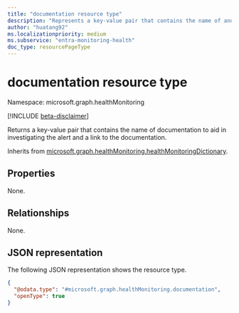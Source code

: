 ```yaml
---
title: "documentation resource type"
description: "Represents a key-value pair that contains the name of and a link to the documentation to aid in investigating an alert in Microsoft Entra Health."
author: "huatang92"
ms.localizationpriority: medium
ms.subservice: "entra-monitoring-health"
doc_type: resourcePageType
---
```


# documentation resource type

Namespace: microsoft.graph.healthMonitoring

[!INCLUDE [beta-disclaimer](../../includes/beta-disclaimer.md)]

Returns a key-value pair that contains the name of documentation to aid in investigating the alert and a link to the documentation.


Inherits from [microsoft.graph.healthMonitoring.healthMonitoringDictionary](../resources/healthmonitoring-healthmonitoringdictionary.md).

## Properties

None.

## Relationships
None.

## JSON representation
The following JSON representation shows the resource type.
<!-- {
  "blockType": "resource",
  "@odata.type": "microsoft.graph.healthMonitoring.documentation"
}
-->
``` json
{
  "@odata.type": "#microsoft.graph.healthMonitoring.documentation",
  "openType": true
}
```

